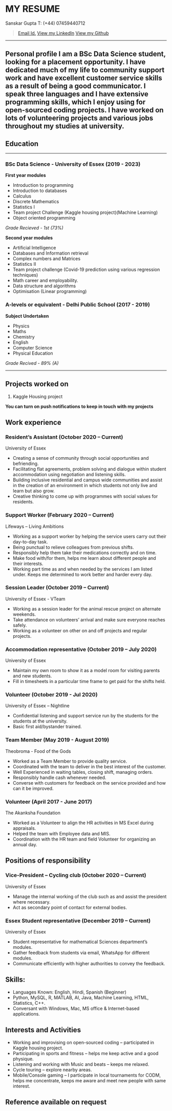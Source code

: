 # MY RESUME 

Sanskar Gupta 
T: (+44) 07459440712
> [Email Id.](sanskargupta15@gmail.com)
> [View my LinkedIn](https://www.linkedin.com/in/sanskargupta/)
> [View my Github](https://github.com/Sanskar-16)
---

Personal profile
I am a BSc Data Science student, looking for a placement opportunity. I have dedicated much of my life to community support work and have excellent customer service skills as a result of being a good communicator. I speak three languages and I have extensive programming skills, which I enjoy using for open-sourced coding projects. I have worked on lots of volunteering projects and various jobs throughout my studies at university.
---
## Education
---
### BSc Data Science - University of Essex (2019 - 2023) 
**First year modules**
- Introduction to programming
- Introduction to databases
- Calculus
- Discrete Mathematics
- Statistics I
- Team project Challenge (Kaggle housing project)(Machine Learning)
- Object oriented programming 

*Grade Recieved - 1st (73%)*

**Second year modules**
- Artificial Intelligence 
- Databases and Information retrieval
- Complex numbers and Matrices
- Statistics II
- Team project challenge (Covid-19 prediction using various regression techniques)
- Math career and employability.
- Data structure and algorithms
- Optimisation (Linear programming)

### A-levels or equivalent - Delhi Public School (2017 - 2019)
**Subject Undertaken**
- Physics 
- Maths
- Chemistry 
- English 
- Computer Science 
- Physical Education 

*Grade Recived - 89% (A)*

---

## Projects worked on 
1. Kaggle Housing project

**You can turn on push notifications to keep in touch with my projects**

## Work experience

### Resident’s Assistant (October 2020 – Current)
University of Essex							
- Creating a sense of community through social opportunities and befriending.
- Facilitating flat agreements, problem solving and dialogue within student accommodation using negotiation and listening skills. 
- Building inclusive residential and campus wide communities and assist in the creation of an environment in which students not only live and learn but also grow.
- Creative thinking to come up with programmes with social values for residents.

### Support Worker	(February 2020 – Current)
Lifeways – Living Ambitions
- Working as a support worker by helping the service users carry out their day-to-day task.
- Being punctual to relieve colleagues from previous shifts.
- Responsibly help them take their medications correctly and on time.
- Make food with/for them, helps me learn about different people and their interests.
- Working part time as and when needed by the services I am listed under. Keeps me determined to work better and harder every day.

### Session Leader (October 2019  – Current)
University of Essex - VTeam
- Working as a session leader for the animal rescue project on alternate weekends.
- Take attendance on volunteers’ arrival and make sure everyone reaches safely.
- Working as a volunteer on other on and off projects and regular projects.

### Accommodation representative (October 2019 – July 2020)
University of Essex
- Maintain my own room to show it as a model room for visiting parents and new students.
- Fill in timesheets in a particular time frame to get paid for the shifts held.

### Volunteer (October 2019 - Jul 2020)
University of Essex – Nightline
- Confidential listening and support service run by the students for the students at the university.
- Basic first aid/bystander trained.

### Team Member	(May 2019 - August 2019)
Theobroma - Food of the Gods
- Worked as a Team Member to provide quality service.
- Coordinated with the team to deliver in the best interest of the customer.
- Well Experienced in waiting tables, closing shift, managing orders.
- Responsibly handle cash whenever needed.
- Converse with customers for feedback on the service provided and how can it be improved.

### Volunteer (April 2017 - June 2017)
The Akanksha Foundation
- Worked as a Volunteer to align the HR activities in MS Excel during appraisals.
- Helped the team with Employee data and MIS.
- Coordination with the HR team and field Volunteer for organizing an annual day.

## Positions of responsibility

### Vice-President – Cycling club (October 2020 – Current)
University of Essex
- Manage the internal working of the club such as and assist the president where necessary.
- Act as secondary point of contact for external bodies.

### Essex Student representative (December 2019 – Current)
University of Essex
- Student representative for mathematical Sciences department’s modules.
- Gather feedback from students via email, WhatsApp for different modules.
- Communicate efficiently with higher authorities to convey the feedback.

## Skills:
- Languages Known: English, Hindi, Spanish (Beginner)
- Python, MySQL, R, MATLAB, AI, Java, Machine Learning, HTML, Statistics, C++.
- Conversant with Windows, Mac, MS office & Internet-based applications.

## Interests and Activities

- Working and improvising on open-sourced coding – participated in Kaggle housing project.
- Participating in sports and fitness – helps me keep active and a good physique.
- Listening and working with Music and beats – keeps me relaxed.
- Cycle touring – explore nearby areas.
- Mobile/Console gaming – I participate in local tournaments for CODM, helps me concentrate, keeps me aware and meet new people with same interest.

## Reference available on request
